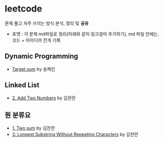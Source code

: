 # leetcode
문제 풀고 자주 쓰이는 방식 분석, 정리 및 **공유**
- 포맷 : 각 문제 md파일로 정리(아래와 같이 링크걸어 추가하기), md 파일 안에는, 코드 + 아이디어 전개 기록

## Dynamic Programming
- [Target sum](https://github.com/AI-Trolls/algorithm-with-golang/blob/master/algorithm/leetcode/targetsum.md) by 송제인


## Linked List
- [2. Add Two Numbers](https://github.com/AI-Trolls/algorithm-with-golang/blob/master/algorithm/leetcode/2_Add_Two_Numbers.go) by 김찬란

## 뭔 분류요
- [1. Two sum](https://github.com/AI-Trolls/algorithm-with-golang/blob/master/algorithm/leetcode/1_Two_Sum.go) by 김찬란
- [3. Longest Substring Without Repeating Characters](https://github.com/AI-Trolls/algorithm-with-golang/blob/master/algorithm/leetcode/3_Longest_Substring_Without_Repeating_Characters.go) by 김찬란
